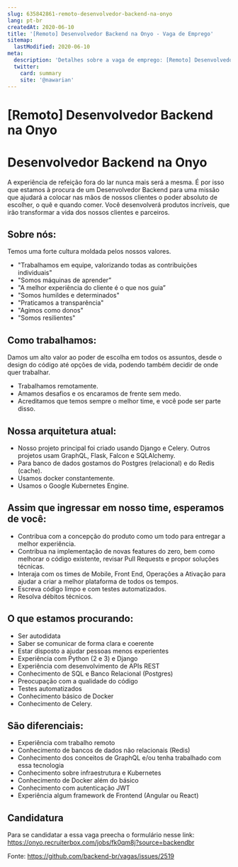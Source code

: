 ```yaml
---
slug: 635842861-remoto-desenvolvedor-backend-na-onyo
lang: pt-br
createdAt: 2020-06-10
title: '[Remoto] Desenvolvedor Backend na Onyo - Vaga de Emprego'
sitemap:
  lastModified: 2020-06-10
meta:
  description: 'Detalhes sobre a vaga de emprego: [Remoto] Desenvolvedor Backend na Onyo'
  twitter:
    card: summary
    site: '@nawarian'
---
```


# [Remoto] Desenvolvedor Backend na Onyo

# Desenvolvedor Backend na Onyo

A experiência de refeição fora do lar nunca mais será a mesma. É por isso que estamos à procura de um Desenvolvedor Backend para uma missão que ajudará a colocar nas mãos de nossos clientes o poder absoluto de escolher, o quê e quando comer. Você desenvolverá produtos incríveis, que irão transformar a vida dos nossos clientes e parceiros.

## Sobre nós:

Temos uma forte cultura moldada pelos nossos valores.

- "Trabalhamos em equipe, valorizando todas as contribuições individuais"
- "Somos máquinas de aprender”
- "A melhor experiência do cliente é o que nos guia”
- "Somos humildes e determinados"
- "Praticamos a transparência"
- "Agimos como donos"
- "Somos resilientes"

## Como trabalhamos:

Damos um alto valor ao poder de escolha em todos os assuntos, desde o design do código até opções de vida, podendo também decidir de onde quer trabalhar.

- Trabalhamos remotamente.
- Amamos desafios e os encaramos de frente sem medo.
- Acreditamos que temos sempre o melhor time, e você pode ser parte disso.

## Nossa arquitetura atual:

- Nosso projeto principal foi criado usando Django e Celery. Outros projetos usam GraphQL, Flask, Falcon e SQLAlchemy.
- Para banco de dados gostamos do Postgres (relacional) e do Redis (cache).
- Usamos docker constantemente.
- Usamos o Google Kubernetes Engine.

## Assim que ingressar em nosso time, esperamos de você:

- Contribua com a concepção do produto como um todo para entregar a melhor experiência.
- Contribua na implementação de novas features do zero, bem como melhorar o código existente, revisar Pull Requests e propor soluções técnicas.
- Interaja com os times de Mobile, Front End, Operações a Ativação para ajudar a criar a melhor plataforma de todos os tempos.
- Escreva código limpo e com testes automatizados.
- Resolva débitos técnicos.

## O que estamos procurando:

- Ser autodidata
- Saber se comunicar de forma clara e coerente
- Estar disposto a ajudar pessoas menos experientes
- Experiência com Python (2 e 3) e Django
- Experiência com desenvolvimento de APIs REST
- Conhecimento de SQL e Banco Relacional (Postgres)
- Preocupação com a qualidade do código
- Testes automatizados
- Conhecimento básico de Docker
- Conhecimento de Celery.

## São diferenciais:

- Experiência com trabalho remoto
- Conhecimento de bancos de dados não relacionais (Redis)
- Conhecimento dos conceitos de GraphQL e/ou tenha trabalhado com essa tecnologia
- Conhecimento sobre infraestrutura e Kubernetes
- Conhecimento de Docker além do básico
- Conhecimento com autenticação JWT
- Experiência algum framework de Frontend (Angular ou React)

## Candidatura

Para se candidatar a essa vaga preecha o formulário nesse link: https://onyo.recruiterbox.com/jobs/fk0qm8j?source=backendbr

Fonte: https://github.com/backend-br/vagas/issues/2519